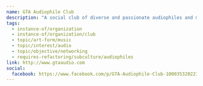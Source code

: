 ```yaml
---
name: GTA Audiophile Club
description: "A social club of diverse and passionate audiophiles and music lovers who meet frequently at one another's homes, sharing music, good times and hospitality. The club features an active online forum, hosts listening sessions in members' homes, attends audio shows and live concerts around the world, and fosters a community for expanding and sharing musical and audiophile knowledge."
tags:
  - instance-of/organization
  - instance-of/organization/club
  - topic/art-form/music
  - topic/interest/audio
  - topic/objective/networking
  - requires-refactoring/subculture/audiophiles
link: http://www.gtaaudio.com
social:
  facebook: https://www.facebook.com/p/GTA-Audiophile-Club-100035320223289/
---
```

